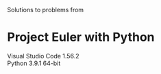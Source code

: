 Solutions to problems from 
# Project Euler with Python

Visual Studio Code 1.56.2 <br>
Python 3.9.1 64-bit <br>
